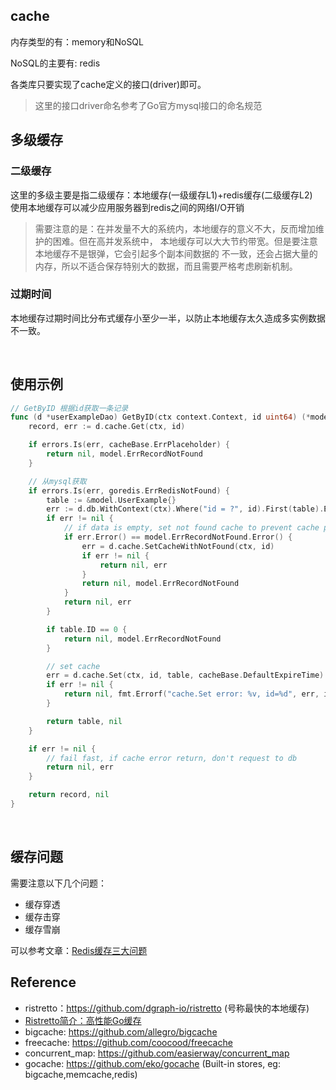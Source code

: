 ## cache

内存类型的有：memory和NoSQL

NoSQL的主要有: redis

各类库只要实现了cache定义的接口(driver)即可。
> 这里的接口driver命名参考了Go官方mysql接口的命名规范

## 多级缓存

### 二级缓存

这里的多级主要是指二级缓存：本地缓存(一级缓存L1)+redis缓存(二级缓存L2)  
使用本地缓存可以减少应用服务器到redis之间的网络I/O开销

> 需要注意的是：在并发量不大的系统内，本地缓存的意义不大，反而增加维护的困难。但在高并发系统中，
> 本地缓存可以大大节约带宽。但是要注意本地缓存不是银弹，它会引起多个副本间数据的
> 不一致，还会占据大量的内存，所以不适合保存特别大的数据，而且需要严格考虑刷新机制。

### 过期时间

本地缓存过期时间比分布式缓存小至少一半，以防止本地缓存太久造成多实例数据不一致。

<br>

## 使用示例

```go
// GetByID 根据id获取一条记录
func (d *userExampleDao) GetByID(ctx context.Context, id uint64) (*model.UserExample, error) {
	record, err := d.cache.Get(ctx, id)

	if errors.Is(err, cacheBase.ErrPlaceholder) {
		return nil, model.ErrRecordNotFound
	}

	// 从mysql获取
	if errors.Is(err, goredis.ErrRedisNotFound) {
		table := &model.UserExample{}
		err := d.db.WithContext(ctx).Where("id = ?", id).First(table).Error
		if err != nil {
			// if data is empty, set not found cache to prevent cache penetration(防止缓存穿透)
			if err.Error() == model.ErrRecordNotFound.Error() {
				err = d.cache.SetCacheWithNotFound(ctx, id)
				if err != nil {
					return nil, err
				}
				return nil, model.ErrRecordNotFound
			}
			return nil, err
		}

		if table.ID == 0 {
			return nil, model.ErrRecordNotFound
		}

		// set cache
		err = d.cache.Set(ctx, id, table, cacheBase.DefaultExpireTime)
		if err != nil {
			return nil, fmt.Errorf("cache.Set error: %v, id=%d", err, id)
		}

		return table, nil
	}

	if err != nil {
		// fail fast, if cache error return, don't request to db
		return nil, err
	}

	return record, nil
}
```

<br>

## 缓存问题

需要注意以下几个问题：

- 缓存穿透
- 缓存击穿
- 缓存雪崩

可以参考文章：[Redis缓存三大问题](https://mp.weixin.qq.com/s/HjzwefprYSGraU1aJcJ25g)

## Reference
- ristretto：https://github.com/dgraph-io/ristretto (号称最快的本地缓存)
- [Ristretto简介：高性能Go缓存](https://www.yuque.com/kshare/2020/ade1d9b5-5925-426a-9566-3a5587af2181)
- bigcache: https://github.com/allegro/bigcache
- freecache: https://github.com/coocood/freecache
- concurrent_map: https://github.com/easierway/concurrent_map
- gocache: https://github.com/eko/gocache (Built-in stores, eg: bigcache,memcache,redis)
